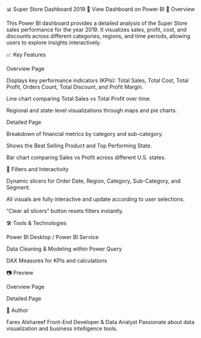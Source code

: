 📊 Super Store Dashboard 2019
🔗 View Dashboard on Power BI
🧠 Overview

This Power BI dashboard provides a detailed analysis of the Super Store sales performance for the year 2019.
It visualizes sales, profit, cost, and discounts across different categories, regions, and time periods, allowing users to explore insights interactively.

📈 Key Features

Overview Page

Displays key performance indicators (KPIs): Total Sales, Total Cost, Total Profit, Orders Count, Total Discount, and Profit Margin.

Line chart comparing Total Sales vs Total Profit over time.

Regional and state-level visualizations through maps and pie charts.

Detailed Page

Breakdown of financial metrics by category and sub-category.

Shows the Best Selling Product and Top Performing State.

Bar chart comparing Sales vs Profit across different U.S. states.

🧩 Filters and Interactivity

Dynamic slicers for Order Date, Region, Category, Sub-Category, and Segment.

All visuals are fully interactive and update according to user selections.

“Clear all slicers” button resets filters instantly.

🛠️ Tools & Technologies

Power BI Desktop / Power BI Service

Data Cleaning & Modeling within Power Query

DAX Measures for KPIs and calculations

📷 Preview

Overview Page


Detailed Page


👤 Author

Fares Alshareef
Front-End Developer & Data Analyst
Passionate about data visualization and business intelligence tools.
